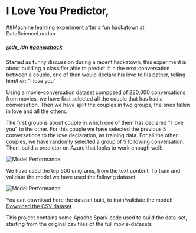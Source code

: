 # I Love You Predictor, 
##Machine learning experiment after a fun hackatown at DataScienceLondon

##### @ds_ldn [#gameshack](http://www.meetup.com/Data-Science-London/events/222708603/)

Started as funny discussion during a recent hackatown, this experiment is about building a classifier able to predict if in the next conversation between a couple, one of then would declare his love to his patner, telling him/her: "I love you" 

Using a movie-conversation dataset composed of 220,000 conversations from movies, we have first selected all the couple that has had a conversation.
Then we have split the couples in two groups, the ones fallen in love and all the others.

The first group is about couple in which one of them has declared "I love you" to the other. For this couple we have selected the previous 5 conversations to the love declaration, as training data. For all the other couples, we have randomly selected a group of 5 following conversation.
Then, build a predictor on Azure that looks to work enough well:

![Model Performance](https://dl.dropboxusercontent.com/u/7335663/machine_learning_experiment/IsFallingInLove.png "Performance Predictor of IS FALLING IN LOVE")

We have used the top 500 unigrams, from the text content. To train and validate the model we have used the followig dataset

![Model Performance](https://dl.dropboxusercontent.com/u/7335663/machine_learning_experiment/datasetBuiltToTrain.png "Data set used to train/validate")

You can download here the dataset built, to train/validate the model:
[Download the CSV dataset](https://dl.dropboxusercontent.com/u/7335663/machine_learning_experiment/I_love_you_predictor.csv)


This project contains some Apache Spark code used to build the data-set, starting from the original csv files of the full movie-datasets



